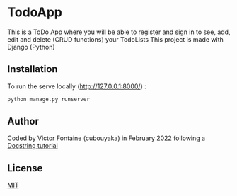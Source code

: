 # TodoApp
This is a ToDo App where you will be able to register and sign in to see, add, edit and delete (CRUD functions) your TodoLists
This project is made with Django (Python) 

## Installation

To run the serve locally (http://127.0.0.1:8000/) :

```bash
python manage.py runserver 
```

## Author 

Coded by Victor Fontaine (cubouyaka) in February 2022 following a [Docstring tutorial](https://youtu.be/llbtoQTt4qw)

## License
[MIT](https://choosealicense.com/licenses/mit/)